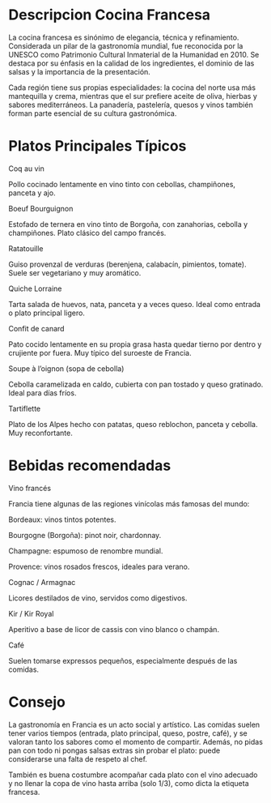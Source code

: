 # Descripcion Cocina Francesa
La cocina francesa es sinónimo de elegancia, técnica y refinamiento. Considerada un pilar de la gastronomía mundial, fue reconocida por la UNESCO como Patrimonio Cultural Inmaterial de la Humanidad en 2010. Se destaca por su énfasis en la calidad de los ingredientes, el dominio de las salsas y la importancia de la presentación.

Cada región tiene sus propias especialidades: la cocina del norte usa más mantequilla y crema, mientras que el sur prefiere aceite de oliva, hierbas y sabores mediterráneos. La panadería, pastelería, quesos y vinos también forman parte esencial de su cultura gastronómica.

# Platos Principales Típicos

Coq au vin

Pollo cocinado lentamente en vino tinto con cebollas, champiñones, panceta y ajo.

Boeuf Bourguignon

Estofado de ternera en vino tinto de Borgoña, con zanahorias, cebolla y champiñones. Plato clásico del campo francés.

Ratatouille

Guiso provenzal de verduras (berenjena, calabacín, pimientos, tomate). Suele ser vegetariano y muy aromático.

Quiche Lorraine

Tarta salada de huevos, nata, panceta y a veces queso. Ideal como entrada o plato principal ligero.

Confit de canard

Pato cocido lentamente en su propia grasa hasta quedar tierno por dentro y crujiente por fuera. Muy típico del suroeste de Francia.

Soupe à l’oignon (sopa de cebolla)

Cebolla caramelizada en caldo, cubierta con pan tostado y queso gratinado. Ideal para días fríos.

Tartiflette

Plato de los Alpes hecho con patatas, queso reblochon, panceta y cebolla. Muy reconfortante.
# Bebidas recomendadas 
Vino francés

Francia tiene algunas de las regiones vinícolas más famosas del mundo:

Bordeaux: vinos tintos potentes.

Bourgogne (Borgoña): pinot noir, chardonnay.

Champagne: espumoso de renombre mundial.

Provence: vinos rosados frescos, ideales para verano.

Cognac / Armagnac

Licores destilados de vino, servidos como digestivos.

Kir / Kir Royal

Aperitivo a base de licor de cassis con vino blanco o champán.

Café

Suelen tomarse expressos pequeños, especialmente después de las comidas.
# Consejo
La gastronomía en Francia es un acto social y artístico. Las comidas suelen tener varios tiempos (entrada, plato principal, queso, postre, café), y se valoran tanto los sabores como el momento de compartir. Además, no pidas pan con todo ni pongas salsas extras sin probar el plato: puede considerarse una falta de respeto al chef.

También es buena costumbre acompañar cada plato con el vino adecuado y no llenar la copa de vino hasta arriba (solo 1/3), como dicta la etiqueta francesa.